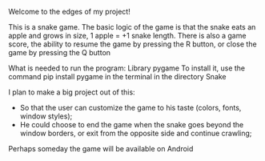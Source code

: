 Welcome to the edges of my project!

This is a snake game.
The basic logic of the game is that the snake eats an apple and grows in size, 1 apple = +1 snake length.
There is also a game score, the ability to resume the game by pressing the R button, or close the game by pressing the Q button

What is needed to run the program: 
Library pygame
To install it, use the command pip install pygame in the terminal in the directory Snake

I plan to make a big project out of this:
- So that the user can customize the game to his taste (colors, fonts, window styles);
- He could choose to end the game when the snake goes beyond the window borders, or exit from the opposite side and continue crawling;

Perhaps someday the game will be available on Android
